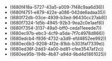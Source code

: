 - ((680f418a-5727-43a5-a009-7f48c9aa6d36))
- ((680f4751-e879-422e-a086-042de6adaa35))
- ((680f72db-03ce-4939-b3ed-96430cc27ab8))
- ((680f7324-1d5b-4945-92b3-9ea2c0e1aef8))
- ((680f7354-3137-49a0-bff0-ceda11eeede7))
- ((680ec97b-ebc3-4cf9-a5da-7f7c4978d866))
- ((680edcb4-f936-4732-a3d9-efd4852ee992))
- ((680ec6b3-9208-4f2e-81bb-b303faf7339e))
- ((680ed36f-2dd3-4a00-bd81-cfee3547af2c))
- ((680ee95b-194b-4b87-a94d-9bd4d1861025))